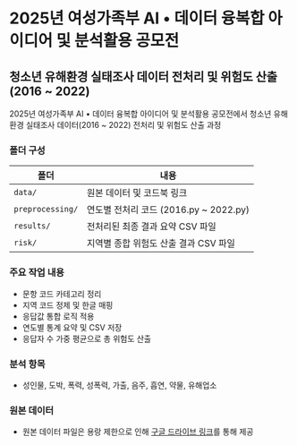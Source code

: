 # 2025년 여성가족부 AI • 데이터 융복합 아이디어 및 분석활용 공모전

## 청소년 유해환경 실태조사 데이터 전처리 및 위험도 산출 (2016 ~ 2022)

2025년 여성가족부 AI • 데이터 융복합 아이디어 및 분석활용 공모전에서 청소년 유해환경 실태조사 데이터(2016 ~ 2022) 전처리 및 위험도 산출 과정

### 폴더 구성

| 폴더 | 내용 |
|------|------|
| `data/` | 원본 데이터 및 코드북 링크 |
| `preprocessing/` | 연도별 전처리 코드 (2016.py ~ 2022.py) |
| `results/` | 전처리된 최종 결과 요약 CSV 파일 |
| `risk/` | 지역별 종합 위험도 산출 결과 CSV 파일 |

### 주요 작업 내용
- 문항 코드 카테고리 정리
- 지역 코드 정제 및 한글 매핑
- 응답값 통합 로직 적용
- 연도별 통계 요약 및 CSV 저장
- 응답자 수 가중 평균으로 총 위험도 산출

### 분석 항목
- 성인물, 도박, 폭력, 성폭력, 가출, 음주, 흡연, 약물, 유해업소

### 원본 데이터
- 원본 데이터 파일은 용랑 제한으로 인해 [구글 드라이브 링크](https://drive.google.com/drive/folders/1lq4osaDAXS_VIh9Y3nDp7tcj7p5SGrAj?usp=drive_link)를 통해 제공

